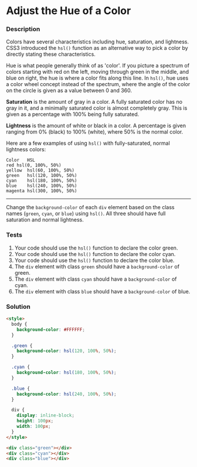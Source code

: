 # Adjust the Hue of a Color

### Description

Colors have several characteristics including hue, saturation, and lightness. CSS3 introduced the `hsl()` function as an alternative way to pick a color by directly stating these characteristics.

Hue is what people generally think of as 'color'. If you picture a spectrum of colors starting with red on the left, moving through green in the middle, and blue on right, the hue is where a color fits along this line. In `hsl()`, hue uses a color wheel concept instead of the spectrum, where the angle of the color on the circle is given as a value between 0 and 360.

**Saturation** is the amount of gray in a color. A fully saturated color has no gray in it, and a minimally saturated color is almost completely gray. This is given as a percentage with 100% being fully saturated.

**Lightness** is the amount of white or black in a color. A percentage is given ranging from 0% (black) to 100% (white), where 50% is the normal color.

Here are a few examples of using `hsl()` with fully-saturated, normal lightness colors:

```
Color	HSL
red	hsl(0, 100%, 50%)
yellow	hsl(60, 100%, 50%)
green	hsl(120, 100%, 50%)
cyan	hsl(180, 100%, 50%)
blue	hsl(240, 100%, 50%)
magenta	hsl(300, 100%, 50%)
```

---

Change the `background-color` of each `div` element based on the class names (`green`, `cyan`, or `blue`) using `hsl()`. All three should have full saturation and normal lightness.

### Tests

1. Your code should use the `hsl()` function to declare the color green.
2. Your code should use the `hsl()` function to declare the color cyan.
3. Your code should use the `hsl()` function to declare the color blue.
4. The `div` element with class `green` should have a `background-color` of green.
5. The `div` element with class `cyan` should have a `background-color` of cyan.
6. The `div` element with class `blue` should have a `background-color` of blue.

### Solution

```html
<style>
  body {
    background-color: #FFFFFF;
  }

  .green {
    background-color: hsl(120, 100%, 50%);
  }

  .cyan {
    background-color: hsl(180, 100%, 50%);
  }

  .blue {
    background-color: hsl(240, 100%, 50%);
  }

  div {
    display: inline-block;
    height: 100px;
    width: 100px;
  }
</style>

<div class="green"></div>
<div class="cyan"></div>
<div class="blue"></div>
```